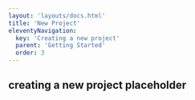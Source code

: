 ```yaml
---
layout: 'layouts/docs.html'
title: 'New Project'
eleventyNavigation:
  key: 'Creating a new project'
  parent: 'Getting Started'
  order: 3
---
```


## creating a new project placeholder